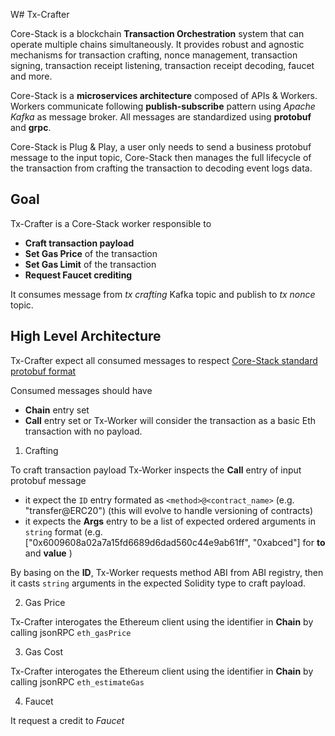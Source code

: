 W# Tx-Crafter

Core-Stack is a blockchain **Transaction Orchestration** system that can operate multiple chains simultaneously.
It provides robust and agnostic mechanisms for transaction crafting, nonce management, transaction signing, transaction receipt listening, transaction receipt decoding, faucet and more.

Core-Stack is a **microservices architecture** composed of APIs & Workers. 
Workers communicate following **publish-subscribe** pattern using *Apache Kafka* as message broker. 
All messages are standardized using **protobuf** and **grpc**.

Core-Stack is Plug & Play, a user only needs to send a business protobuf message to the input topic,
Core-Stack then manages the full lifecycle of the transaction from crafting the transaction to decoding event logs data.

## Goal

Tx-Crafter is a Core-Stack worker responsible to 

- **Craft transaction payload**  
- **Set Gas Price** of the transaction
- **Set Gas Limit** of the transaction
- **Request Faucet crediting**

It consumes message from *tx crafting* Kafka topic and publish to *tx nonce* topic.

## High Level Architecture

Tx-Crafter expect all consumed messages to respect [Core-Stack standard protobuf format](https://gitlab.com/ConsenSys/client/fr/core-stack/core/blob/master/protobuf/trace/trace.proto)

Consumed messages should have 

- **Chain** entry set
- **Call** entry set or Tx-Worker will consider the transaction as a basic Eth transaction with no payload.

1. Crafting

To craft transaction payload Tx-Worker inspects the **Call** entry of input protobuf message 
 
- it expect the ```ID``` entry formated as ```<method>@<contract_name>``` (e.g. "transfer@ERC20") (this will evolve to handle versioning of contracts) 
- it expects the **Args** entry to be a list of expected ordered arguments in ```string``` format (e.g. ["0x6009608a02a7a15fd6689d6dad560c44e9ab61ff", "0xabced"] for **to** and **value** )

By basing on the **ID**, Tx-Worker requests method ABI from ABI registry, then it casts ```string``` arguments in the expected Solidity type to craft payload.

2. Gas Price

Tx-Crafter interogates the Ethereum client using the identifier in **Chain** by calling jsonRPC ```eth_gasPrice```

3. Gas Cost

Tx-Crafter interogates the Ethereum client using the identifier in **Chain** by calling jsonRPC ```eth_estimateGas```

4. Faucet

It request a credit to *Faucet*

